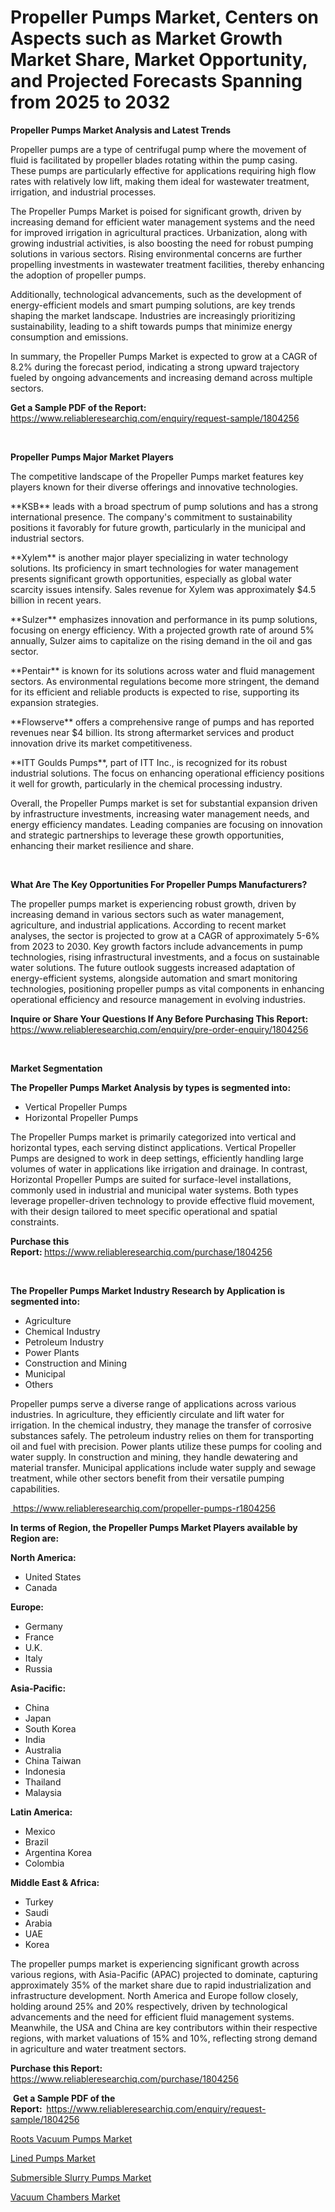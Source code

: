 <p><h1>Propeller Pumps Market, Centers on Aspects such as Market Growth Market Share, Market Opportunity, and Projected Forecasts Spanning from 2025 to 2032</h1></p><p><strong>Propeller Pumps Market Analysis and Latest Trends</strong></p>
<p><p>Propeller pumps are a type of centrifugal pump where the movement of fluid is facilitated by propeller blades rotating within the pump casing. These pumps are particularly effective for applications requiring high flow rates with relatively low lift, making them ideal for wastewater treatment, irrigation, and industrial processes.</p><p>The Propeller Pumps Market is poised for significant growth, driven by increasing demand for efficient water management systems and the need for improved irrigation in agricultural practices. Urbanization, along with growing industrial activities, is also boosting the need for robust pumping solutions in various sectors. Rising environmental concerns are further propelling investments in wastewater treatment facilities, thereby enhancing the adoption of propeller pumps.</p><p>Additionally, technological advancements, such as the development of energy-efficient models and smart pumping solutions, are key trends shaping the market landscape. Industries are increasingly prioritizing sustainability, leading to a shift towards pumps that minimize energy consumption and emissions.</p><p>In summary, the Propeller Pumps Market is expected to grow at a CAGR of 8.2% during the forecast period, indicating a strong upward trajectory fueled by ongoing advancements and increasing demand across multiple sectors.</p></p>
<p><strong>Get a Sample PDF of the Report:&nbsp;</strong> <a href="https://www.reliableresearchiq.com/enquiry/request-sample/1804256?utm_campaign=1088&utm_medium=2&utm_source=Github&utm_content=ia&utm_term=19022025&utm_id=propeller-pumps">https://www.reliableresearchiq.com/enquiry/request-sample/1804256</a></p>
<p>&nbsp;</p>
<p><strong>Propeller Pumps Major Market Players</strong></p>
<p><p>The competitive landscape of the Propeller Pumps market features key players known for their diverse offerings and innovative technologies. </p><p>**KSB** leads with a broad spectrum of pump solutions and has a strong international presence. The company's commitment to sustainability positions it favorably for future growth, particularly in the municipal and industrial sectors.</p><p>**Xylem** is another major player specializing in water technology solutions. Its proficiency in smart technologies for water management presents significant growth opportunities, especially as global water scarcity issues intensify. Sales revenue for Xylem was approximately $4.5 billion in recent years.</p><p>**Sulzer** emphasizes innovation and performance in its pump solutions, focusing on energy efficiency. With a projected growth rate of around 5% annually, Sulzer aims to capitalize on the rising demand in the oil and gas sector.</p><p>**Pentair** is known for its solutions across water and fluid management sectors. As environmental regulations become more stringent, the demand for its efficient and reliable products is expected to rise, supporting its expansion strategies.</p><p>**Flowserve** offers a comprehensive range of pumps and has reported revenues near $4 billion. Its strong aftermarket services and product innovation drive its market competitiveness.</p><p>**ITT Goulds Pumps**, part of ITT Inc., is recognized for its robust industrial solutions. The focus on enhancing operational efficiency positions it well for growth, particularly in the chemical processing industry.</p><p>Overall, the Propeller Pumps market is set for substantial expansion driven by infrastructure investments, increasing water management needs, and energy efficiency mandates. Leading companies are focusing on innovation and strategic partnerships to leverage these growth opportunities, enhancing their market resilience and share.</p></p>
<p>&nbsp;</p>
<p><strong>What Are The Key Opportunities For Propeller Pumps Manufacturers?</strong></p>
<p><p>The propeller pumps market is experiencing robust growth, driven by increasing demand in various sectors such as water management, agriculture, and industrial applications. According to recent market analyses, the sector is projected to grow at a CAGR of approximately 5-6% from 2023 to 2030. Key growth factors include advancements in pump technologies, rising infrastructural investments, and a focus on sustainable water solutions. The future outlook suggests increased adaptation of energy-efficient systems, alongside automation and smart monitoring technologies, positioning propeller pumps as vital components in enhancing operational efficiency and resource management in evolving industries.</p></p>
<p><strong>Inquire or Share Your Questions If Any Before Purchasing This Report:</strong> <a href="https://www.reliableresearchiq.com/enquiry/pre-order-enquiry/1804256?utm_campaign=1088&utm_medium=2&utm_source=Github&utm_content=ia&utm_term=19022025&utm_id=propeller-pumps">https://www.reliableresearchiq.com/enquiry/pre-order-enquiry/1804256</a></p>
<p>&nbsp;</p>
<p><strong>Market Segmentation</strong></p>
<p><strong>The Propeller Pumps Market Analysis by types is segmented into:</strong></p>
<p><ul><li>Vertical Propeller Pumps</li><li>Horizontal Propeller Pumps</li></ul></p>
<p><p>The Propeller Pumps market is primarily categorized into vertical and horizontal types, each serving distinct applications. Vertical Propeller Pumps are designed to work in deep settings, efficiently handling large volumes of water in applications like irrigation and drainage. In contrast, Horizontal Propeller Pumps are suited for surface-level installations, commonly used in industrial and municipal water systems. Both types leverage propeller-driven technology to provide effective fluid movement, with their design tailored to meet specific operational and spatial constraints.</p></p>
<p><strong>Purchase this Report:&nbsp;</strong><a href="https://www.reliableresearchiq.com/purchase/1804256?utm_campaign=1088&utm_medium=2&utm_source=Github&utm_content=ia&utm_term=19022025&utm_id=propeller-pumps">https://www.reliableresearchiq.com/purchase/1804256</a></p>
<p>&nbsp;</p>
<p><strong>The Propeller Pumps Market Industry Research by Application is segmented into:</strong></p>
<p><ul><li>Agriculture</li><li>Chemical Industry</li><li>Petroleum Industry</li><li>Power Plants</li><li>Construction and Mining</li><li>Municipal</li><li>Others</li></ul></p>
<p><p>Propeller pumps serve a diverse range of applications across various industries. In agriculture, they efficiently circulate and lift water for irrigation. In the chemical industry, they manage the transfer of corrosive substances safely. The petroleum industry relies on them for transporting oil and fuel with precision. Power plants utilize these pumps for cooling and water supply. In construction and mining, they handle dewatering and material transfer. Municipal applications include water supply and sewage treatment, while other sectors benefit from their versatile pumping capabilities.</p></p>
<p><a href="https://www.reliableresearchiq.com/propeller-pumps-r1804256?utm_campaign=1088&utm_medium=2&utm_source=Github&utm_content=ia&utm_term=19022025&utm_id=propeller-pumps">&nbsp;https://www.reliableresearchiq.com/propeller-pumps-r1804256</a></p>
<p><strong>In terms of Region, the Propeller Pumps Market Players available by Region are:</strong></p>
<p>
    <p> <strong> North America: </strong>
        <ul>
            <li>United States</li>
            <li>Canada</li>
        </ul>
        </p> 
    <p> <strong> Europe: </strong>
        <ul>
            <li>Germany</li>
            <li>France</li>
            <li>U.K.</li>
            <li>Italy</li>
            <li>Russia</li>
        </ul>
        </p> 
    <p> <strong> Asia-Pacific: </strong>
        <ul>
            <li>China</li>
            <li>Japan</li>
            <li>South Korea</li>
            <li>India</li>
            <li>Australia</li>
            <li>China Taiwan</li>
            <li>Indonesia</li>
            <li>Thailand</li>
            <li>Malaysia</li>
        </ul>
        </p> 
    <p> <strong> Latin America: </strong>
        <ul>
            <li>Mexico</li>
            <li>Brazil</li>
            <li>Argentina Korea</li>
            <li>Colombia</li>
        </ul>
        </p> 
    <p> <strong> Middle East & Africa: </strong>
        <ul>
            <li>Turkey</li>
            <li>Saudi</li>
            <li>Arabia</li>
            <li>UAE</li>
            <li>Korea</li>
        </ul>
    </p>
    </p>
<p><p>The propeller pumps market is experiencing significant growth across various regions, with Asia-Pacific (APAC) projected to dominate, capturing approximately 35% of the market share due to rapid industrialization and infrastructure development. North America and Europe follow closely, holding around 25% and 20% respectively, driven by technological advancements and the need for efficient fluid management systems. Meanwhile, the USA and China are key contributors within their respective regions, with market valuations of 15% and 10%, reflecting strong demand in agriculture and water treatment sectors.</p></p>
<p><strong>Purchase this Report: </strong><a href="https://www.reliableresearchiq.com/purchase/1804256?utm_campaign=1088&utm_medium=2&utm_source=Github&utm_content=ia&utm_term=19022025&utm_id=propeller-pumps">https://www.reliableresearchiq.com/purchase/1804256</a></p>
<p>&nbsp;<strong>Get a Sample PDF of the Report:&nbsp;&nbsp;</strong><a href="https://www.reliableresearchiq.com/enquiry/request-sample/1804256?utm_campaign=1088&utm_medium=2&utm_source=Github&utm_content=ia&utm_term=19022025&utm_id=propeller-pumps">https://www.reliableresearchiq.com/enquiry/request-sample/1804256</a></p>
<p><strong></strong></p>
<p><p><a href="https://github.com/urticagebbia/Market-Research-Report-List-1/blob/main/roots-vacuum-pumps-market.md?utm_campaign=1088&utm_medium=2&utm_source=Github&utm_content=ia&utm_term=19022025&utm_id=propeller-pumps">Roots Vacuum Pumps Market</a></p><p><a href="https://github.com/merkinedry7b/Market-Research-Report-List-1/blob/main/lined-pumps-market.md?utm_campaign=1088&utm_medium=2&utm_source=Github&utm_content=ia&utm_term=19022025&utm_id=propeller-pumps">Lined Pumps Market</a></p><p><a href="https://github.com/wynonachirei9/Market-Research-Report-List-1/blob/main/submersible-slurry-pumps-market.md?utm_campaign=1088&utm_medium=2&utm_source=Github&utm_content=ia&utm_term=19022025&utm_id=propeller-pumps">Submersible Slurry Pumps Market</a></p><p><a href="https://github.com/nacrehuipie/Market-Research-Report-List-1/blob/main/vacuum-chambers-market.md?utm_campaign=1088&utm_medium=2&utm_source=Github&utm_content=ia&utm_term=19022025&utm_id=propeller-pumps">Vacuum Chambers Market</a></p></p>